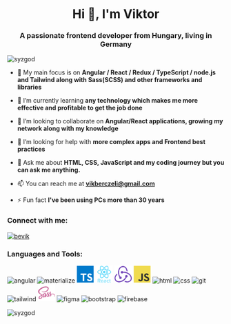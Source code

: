 <h1 align="center">Hi 👋, I'm Viktor</h1>
<h3 align="center">A passionate frontend developer from Hungary, living in Germany</h3>

<p align="left"> <img src="https://komarev.com/ghpvc/?username=syzgod&label=Profile%20views&color=0e75b6&style=flat" alt="syzgod" /> </p>

- 🔭 My main focus is on **Angular / React / Redux / TypeScript / node.js and Tailwind along with Sass(SCSS) and other frameworks and libraries**

- 🌱 I’m currently learning **any technology which makes me more effective and profitable to get the job done**

- 👯 I’m looking to collaborate on **Angular/React applications, growing my network along with my knowledge**

- 🤝 I’m looking for help with **more complex apps and Frontend best practices**

- 💬 Ask me about **HTML, CSS, JavaScript and my coding journey but you can ask me anything.**

- 📫 You can reach me at **vikberczeli@gmail.com**

- ⚡ Fun fact **I've been using PCs more than 30 years**

<h3 align="left">Connect with me:</h3>
<p align="left">
<a href="https://linkedin.com/in/bevik" target="blank"><img align="center" src="https://raw.githubusercontent.com/rahuldkjain/github-profile-readme-generator/master/src/images/icons/Social/linked-in-alt.svg" alt="bevik" height="30" width="40" /></a>
</p>

<h3 align="left">Languages and Tools:</h3>
<p align="left"> <img src="https://cdn.jsdelivr.net/gh/devicons/devicon@latest/icons/angularjs/angularjs-original.svg" alt="angular" width="40" height="40"/>
                 <img src="https://raw.githubusercontent.com/prplx/svg-logos/5585531d45d294869c4eaab4d7cf2e9c167710a9/svg/materialize.svg" alt="materialize" width="40" height="40"/>
                 <img src="https://raw.githubusercontent.com/devicons/devicon/master/icons/typescript/typescript-original.svg" alt="typescript" width="40" height="40"/>
                 <img src="https://raw.githubusercontent.com/devicons/devicon/master/icons/react/react-original-wordmark.svg" alt="react" width="40" height="40"/>
                 <img src="https://raw.githubusercontent.com/devicons/devicon/master/icons/redux/redux-original.svg" alt="redux" width="40" height="40"/>
                 <img src="https://raw.githubusercontent.com/devicons/devicon/master/icons/javascript/javascript-original.svg" alt="javascript" width="40" height="40"/>
                 <img src="https://cdn.jsdelivr.net/gh/devicons/devicon@latest/icons/html5/html5-original.svg" alt="html" width="40" height="40"/>
                 <img src="https://cdn.jsdelivr.net/gh/devicons/devicon@latest/icons/css3/css3-original.svg" alt="css" width="40" height="40"/>
                 <img src="https://www.vectorlogo.zone/logos/git-scm/git-scm-icon.svg" alt="git" width="40" height="40">
                 <img src="https://www.vectorlogo.zone/logos/tailwindcss/tailwindcss-icon.svg" alt="tailwind" width="40" height="40"/>
                 <img src="https://raw.githubusercontent.com/devicons/devicon/master/icons/sass/sass-original.svg" alt="sass" width="40" height="40"/>
                 <img src="https://www.vectorlogo.zone/logos/figma/figma-icon.svg" alt="figma" width="40" height="40"/> 
                 <img src="https://cdn.jsdelivr.net/gh/devicons/devicon@latest/icons/bootstrap/bootstrap-original-wordmark.svg" alt="bootstrap" width="40" height="40"/>
                 <img src="https://www.vectorlogo.zone/logos/firebase/firebase-icon.svg" alt="firebase" width="40" height="40"/> 

<p><img align="center" src="https://github-readme-stats.vercel.app/api/top-langs?username=syzgod&show_icons=true&locale=en&layout=compact" alt="syzgod" /></p>
